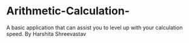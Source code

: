 # Arithmetic-Calculation-
A basic application that can assist you to level up with your calculation speed.
By Harshita Shreevastav
